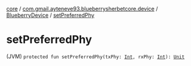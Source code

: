 [core](../../index.md) / [com.gmail.ayteneve93.blueberrysherbetcore.device](../index.md) / [BlueberryDevice](index.md) / [setPreferredPhy](./set-preferred-phy.md)

# setPreferredPhy

(JVM) `protected fun setPreferredPhy(txPhy: `[`Int`](https://kotlinlang.org/api/latest/jvm/stdlib/kotlin/-int/index.html)`, rxPhy: `[`Int`](https://kotlinlang.org/api/latest/jvm/stdlib/kotlin/-int/index.html)`): `[`Unit`](https://kotlinlang.org/api/latest/jvm/stdlib/kotlin/-unit/index.html)